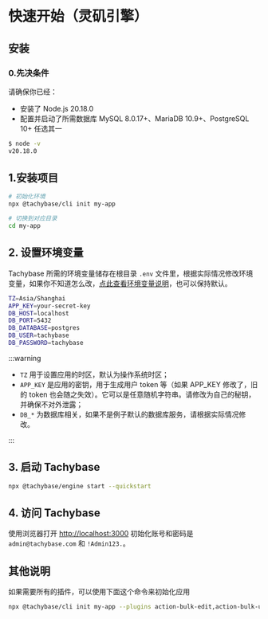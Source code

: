 # 快速开始（灵矶引擎）

## 安装

### 0.先决条件
 请确保你已经：

- 安装了 Node.js 20.18.0
- 配置并启动了所需数据库 MySQL 8.0.17+、MariaDB 10.9+、PostgreSQL 10+ 任选其一

 ```bash
$ node -v 
v20.18.0
 ```

## 1.安装项目

```bash
# 初始化环境
npx @tachybase/cli init my-app

# 切换到对应目录
cd my-app

```

## 2. 设置环境变量

Tachybase 所需的环境变量储存在根目录 `.env` 文件里，根据实际情况修改环境变量，如果你不知道怎么改，[点此查看环境变量说明](../env.md)，也可以保持默认。

```bash
TZ=Asia/Shanghai
APP_KEY=your-secret-key
DB_HOST=localhost
DB_PORT=5432
DB_DATABASE=postgres
DB_USER=tachybase
DB_PASSWORD=tachybase
```

:::warning

  - `TZ` 用于设置应用的时区，默认为操作系统时区；
  - `APP_KEY` 是应用的密钥，用于生成用户 token 等（如果 APP_KEY 修改了，旧的 token 也会随之失效）。它可以是任意随机字符串。请修改为自己的秘钥，并确保不对外泄露；
  - `DB_*` 为数据库相关，如果不是例子默认的数据库服务，请根据实际情况修改。

::: 

## 3. 启动 Tachybase

```bash
npx @tachybase/engine start --quickstart
```

## 4. 访问 Tachybase

使用浏览器打开 [http://localhost:3000](http://localhost:3000) 初始化账号和密码是 `admin@tachybase.com` 和 `!Admin123.`。


## 其他说明

如果需要所有的插件，可以使用下面这个命令来初始化应用

```bash
npx @tachybase/cli init my-app --plugins action-bulk-edit,action-bulk-update,action-custom-request,action-duplicate,action-export,action-import,action-print,block-calendar,block-charts,block-gantt,block-kanban,block-presentation,field-china-region,field-formula,field-sequence,field-encryption,log-viewer,otp,full-text-search,password-policy,auth-pages,manual-notification,adapter-bullmq,adapter-red-node,adapter-remix,api-keys,audit-logs,auth-cas,auth-dingtalk,auth-lark,auth-oidc,auth-saml,auth-sms,auth-wechat,auth-wecom,block-comments,block-map,block-step-form,data-source-common,demos-game-runesweeper,devtools,field-markdown-vditor,field-snapshot,i18n-editor,multi-app-share-collection,online-user,simple-cms,sub-accounts,theme-editor,workflow-approval,ai-chat,department,workflow-analysis,api-logs,ocr-convert
```